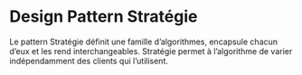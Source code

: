 # Design Pattern Stratégie

Le pattern Stratégie définit une famille d’algorithmes, encapsule chacun d’eux et les rend interchangeables.
Stratégie permet à l’algorithme de varier indépendamment des clients qui l’utilisent.
